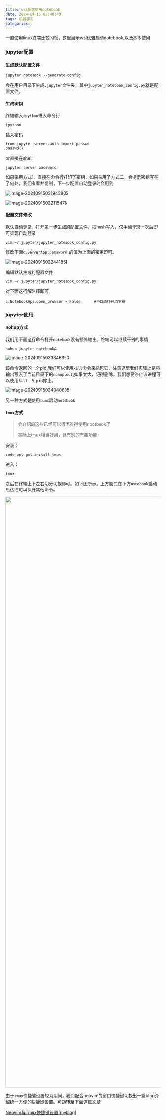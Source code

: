 ```yaml
---
title: wsl配置使用notebook
date: 2024-09-15 02:40:40
tags: 机器学习
categories:
---
```


一直使用linux终端比较习惯，这里展示wsl优雅启动notebook,以及基本使用

<!--more-->

### jupyter配置

#### 生成默认配置文件

```
jupyter notebook --generate-config
```

会在用户目录下生成`.jupyter`文件夹，其中`jupyter_notebook_config.py`就是配置文件。

#### 生成密钥

终端输入`ipython`进入命令行

```zsh
ipython
```

输入密码

```
from jupyter_server.auth import passwd
passwd()
```

or直接在shell

```
jupyter server password
```

如果采用方式1，直接在命令行打印了密钥，如果采用了方式二，会提示密钥写在了何处，我们查看并复制，下一步配置自动登录时会用到

![image-20240915031943805](../../../../../OneDrive/图片/Blog/wsl配置使用notebook/image-20240915031943805.png)

![image-20240915032115478](../../../../../OneDrive/图片/Blog/wsl配置使用notebook/image-20240915032115478.png)

#### 配置文件修改

默认自动登录，打开第一步生成的配置文件，把hash写入，仅手动登录一次后即可实现自动登录

```
vim ~/.jupyter/jupyter_notebook_config.py 
```

修改下面`c.ServerApp.password `的值为上面的密钥即可。

![image-20240915032441851](../../../../../OneDrive/图片/Blog/wsl配置使用notebook/image-20240915032441851.png)

编辑默认生成的配置文件

```
vim ~/.jupyter/jupyter_notebook_config.py
```

对下面这行解注释即可

```
c.NotebookApp.open_browser = False     	#不自动打开浏览器
```

### jupyter使用

#### nohup方式

我们用下面这行命令打开`notebook`没有额外输出，终端可以继续干别的事情

```
nohup jupyter notebook&
```

![image-20240915033346360](../../../../../OneDrive/图片/Blog/wsl配置使用notebook/image-20240915033346360.png)

该命令返回的一个pid,我们可以使用`kill`命令来杀死它，注意这里我们实际上是将输出写入了当前目录下的`nohup.out`,如果太大，记得删除。我们想要停止该进程可以使用`kill -9 pid`停止。

![image-20240915034040605](../../../../../OneDrive/图片/Blog/wsl配置使用notebook/image-20240915034040605.png)

另一种方式是使用`tumx`启动`notebook`

#### `tmux`方式

> 会介绍的这些已经可以很优雅得使用nootbook了
>
> 实际上tmux相当好用，还有别的有趣功能

安装：
```
sudo apt-get install tmux
```

进入：

```
tmux
```

之后在终端上下左右切分切换即可。如下图所示。上方窗口在下方`notebook`启动后依旧可以执行其他命令。

<img src="https://1drv.ms/i/s!Ai4kpDYGStT7mxLYiq30zod2xxZG?embed=1&width=1919&height=1018" width="1919" height=" " />

由于`tmux`快捷键设置较为阴间，我们配合neovim的窗口快捷键切换出一篇blog介绍统一方便的快捷键设置。可跳转至下面这篇文章:

[Neovim与Tmux快捷键设置[myblog]](https://dingdingqiuqiu.github.io/2024/09/15/Neovim%E4%B8%8ETmux%E5%BF%AB%E6%8D%B7%E9%94%AE%E8%AE%BE%E7%BD%AE/#more)

